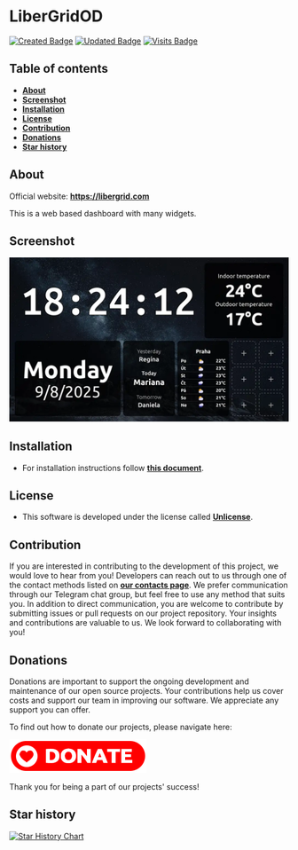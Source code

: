 # LiberGridOD

[![Created Badge](https://badges.pufler.dev/created/libersoft-org/libergrid)](https://badges.pufler.dev) [![Updated Badge](https://badges.pufler.dev/updated/libersoft-org/libergrid)](https://badges.pufler.dev) [![Visits Badge](https://badges.pufler.dev/visits/libersoft-org/libergrid)](https://badges.pufler.dev)

## Table of contents

- [**About**](#about)
- [**Screenshot**](#screenshot)
- [**Installation**](#installation)
- [**License**](#license)
- [**Contribution**](#contribution)
- [**Donations**](#donations)
- [**Star history**](#star-history)

## About

Official website: **https://libergrid.com**

This is a web based dashboard with many widgets.

## Screenshot

![LiberGrid](./screenshot.webp)

## Installation

- For installation instructions follow [**this document**](./INSTALL.md).

## License

- This software is developed under the license called [**Unlicense**](./LICENSE).

## Contribution

If you are interested in contributing to the development of this project, we would love to hear from you! Developers can reach out to us through one of the contact methods listed on [**our contacts page**](https://libersoft.org/contacts). We prefer communication through our Telegram chat group, but feel free to use any method that suits you.
In addition to direct communication, you are welcome to contribute by submitting issues or pull requests on our project repository. Your insights and contributions are valuable to us. We look forward to collaborating with you!

## Donations

Donations are important to support the ongoing development and maintenance of our open source projects. Your contributions help us cover costs and support our team in improving our software. We appreciate any support you can offer.

To find out how to donate our projects, please navigate here:

[![Donate](https://raw.githubusercontent.com/libersoft-org/documents/main/donate.png)](https://libersoft.org/donations)

Thank you for being a part of our projects' success!

## Star history

[![Star History Chart](https://api.star-history.com/svg?repos=libersoft-org/libergrid&type=Date)](https://star-history.com/#libersoft-org/libergrid&Date)
